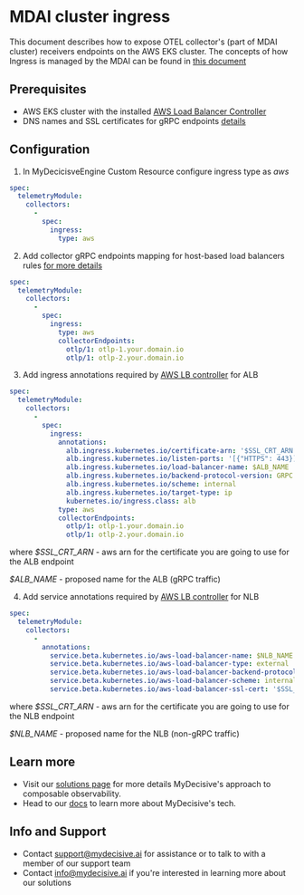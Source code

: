 # MDAI cluster ingress

This document describes how to expose OTEL collector's (part of MDAI cluster) receivers endpoints on the AWS EKS cluster. The concepts of how Ingress is managed by the MDAI can be found in [this document](https://docs.mydecisive.ai/advanced/ingress.html?highlight=ingress#managing-ingress-for-the-mdai-clusters-otel-collector) 

## Prerequisites

- AWS EKS cluster with the installed [AWS Load Balancer Controller](https://docs.aws.amazon.com/eks/latest/userguide/aws-load-balancer-controller.html)
- DNS names and SSL certificates for gRPC endpoints [details](https://docs.mydecisive.ai/advanced/ingress.html?highlight=ingress#managing-ingress-for-the-mdai-clusters-otel-collector)

## Configuration

1. In MyDecicisveEngine Custom Resource configure ingress type as *aws*
```yaml
spec:
  telemetryModule:
    collectors:
      -
        spec:
          ingress:
            type: aws
```

2. Add collector gRPC endpoints mapping for host-based load balancers rules [for more details](https://docs.mydecisive.ai/advanced/ingress.html?highlight=ingress#managing-ingress-for-the-mdai-clusters-otel-collector) 
```yaml
spec:
  telemetryModule:
    collectors:
      -
        spec:
          ingress:
            type: aws
            collectorEndpoints:
              otlp/1: otlp-1.your.domain.io
              otlp/1: otlp-2.your.domain.io
```

3. Add ingress annotations required by [AWS LB controller](https://kubernetes-sigs.github.io/aws-load-balancer-controller/v2.2/guide/ingress/annotations/) for ALB
```yaml
spec:
  telemetryModule:
    collectors:
      -
        spec:
          ingress:
            annotations:
              alb.ingress.kubernetes.io/certificate-arn: '$SSL_CRT_ARN'
              alb.ingress.kubernetes.io/listen-ports: '[{"HTTPS": 443}]'
              alb.ingress.kubernetes.io/load-balancer-name: $ALB_NAME
              alb.ingress.kubernetes.io/backend-protocol-version: GRPC
              alb.ingress.kubernetes.io/scheme: internal
              alb.ingress.kubernetes.io/target-type: ip
              kubernetes.io/ingress.class: alb            
            type: aws
            collectorEndpoints:
              otlp/1: otlp-1.your.domain.io
              otlp/1: otlp-2.your.domain.io
```
where
*\$SSL_CRT_ARN* - aws arn for the certificate you are going to use for the ALB endpoint

*\$ALB_NAME* - proposed name for the ALB (gRPC traffic)


4. Add service annotations required by [AWS LB controller](https://kubernetes-sigs.github.io/aws-load-balancer-controller/v2.2/guide/service/annotations/) for NLB
```yaml
spec:
  telemetryModule:
    collectors:
      -
        annotations:
          service.beta.kubernetes.io/aws-load-balancer-name: $NLB_NAME
          service.beta.kubernetes.io/aws-load-balancer-type: external
          service.beta.kubernetes.io/aws-load-balancer-backend-protocol: http
          service.beta.kubernetes.io/aws-load-balancer-scheme: internal
          service.beta.kubernetes.io/aws-load-balancer-ssl-cert: '$SSL_CRT_ARN'
```
where
*\$SSL_CRT_ARN* - aws arn for the certificate you are going to use for the NLB endpoint

*\$NLB_NAME* - proposed name for the NLB (non-gRPC traffic)



## Learn more

* Visit our [solutions page](https://www.mydecisive.ai/solutions) for more details MyDecisive's approach to composable observability. 
* Head to our [docs](https://docs.mydecisive.ai/) to learn more about MyDecisive's tech.

## Info and Support 

* Contact [support@mydecisive.ai](mailto:support@mydecisive.ai) for assistance or to talk to with a member of our support team
* Contact [info@mydecisive.ai](mailto:info@mydecisive.ai) if you're interested in learning more about our solutions
